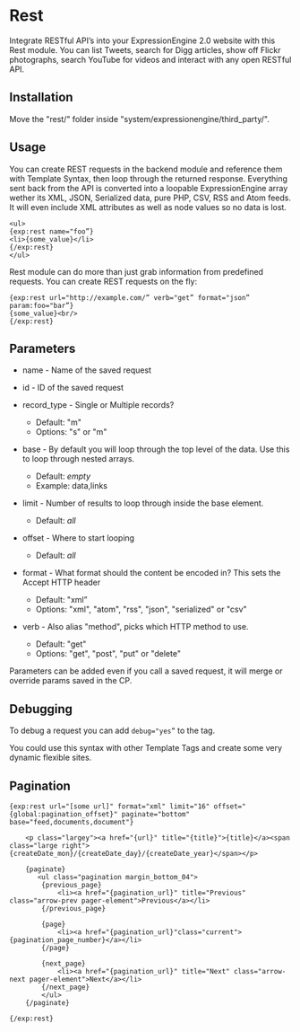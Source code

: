 # Rest

Integrate RESTful API’s into your ExpressionEngine 2.0 website with this Rest module. You can list Tweets, search for Digg articles, show off Flickr photographs, search YouTube for videos and interact with any open RESTful API.

## Installation

Move the "rest/" folder inside "system/expressionengine/third_party/".

## Usage

You can create REST requests in the backend module and reference them with Template Syntax, then loop through the returned response. Everything sent back from the API is converted into a loopable ExpressionEngine array wether its XML, JSON, Serialized data, pure PHP, CSV, RSS and Atom feeds. It will even include XML attributes as well as node values so no data is lost.

	<ul>
	{exp:rest name="foo”}
	<li>{some_value}</li>
	{/exp:rest}
	</ul>

Rest module can do more than just grab information from predefined requests. You can create REST requests on the fly:

	{exp:rest url="http://example.com/” verb="get” format="json” param:foo="bar”}
	{some_value}<br/>
	{/exp:rest}

## Parameters

* name - Name of the saved request

* id - ID of the saved request

* record_type - Single or Multiple records? 
	* Default: "m"
	* Options: "s" or "m"

* base - By default you will loop through the top level of the data. Use this to loop through nested arrays.
	* Default: _empty_
	* Example: data,links

* limit - Number of results to loop through inside the base element.
	* Default: _all_	

* offset - Where to start looping 
	* Default: _all_

* format - What format should the content be encoded in? This sets the Accept HTTP header
	* Default: "xml”
	* Options: "xml", "atom", "rss", "json", "serialized" or "csv"

* verb - Also alias "method", picks which HTTP method to use.
	* Default: "get"
	* Options: "get", "post", "put" or "delete"

Parameters can be added even if you call a saved request, it will merge or override params saved in the CP.

## Debugging

To debug a request you can add `debug="yes”` to the tag.

You could use this syntax with other Template Tags and create some very dynamic flexible sites.

## Pagination 

	{exp:rest url="[some url]" format="xml" limit="16" offset="{global:pagination_offset}" paginate="bottom" base="feed,documents,document"}
	    
	    <p class="largey"><a href="{url}" title="{title}">{title}</a><span class="large right">{createDate_mon}/{createDate_day}/{createDate_year}</span></p>
	 
	    {paginate}
	 	   <ul class="pagination margin_bottom_04">      
			{previous_page}
			    <li><a href="{pagination_url}" title="Previous" class="arrow-prev pager-element">Previous</a></li>
			{/previous_page}

			{page}
				<li><a href="{pagination_url}"class="current">{pagination_page_number}</a></li>
			{/page}

			{next_page}
				<li><a href="{pagination_url}" title="Next" class="arrow-next pager-element">Next</a></li>
			{/next_page}
			</ul>
	    {/paginate}

	{/exp:rest} 